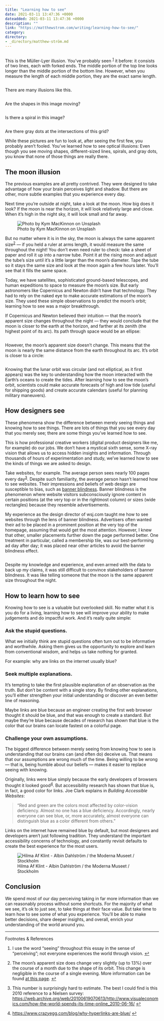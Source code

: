 ```yaml
---
title: "Learning how to see"
date: 2021-03-11 13:47:36 +0000
dateadded: 2021-03-11 13:47:36 +0000
description: ""
link: "https://matthewstrom.com/writing/learning-how-to-see/"
category:
directory:
- _directory/matthew-ström.md
---
```

<figure data-type="image"><img src="https://matthewstrom.com/images/seeing-1.png" alt=""></figure>
<p>This is the Müller-Lyer illusion. You’ve probably seen <sup class="footnote-ref"><a href="#fn1" id="fnref1">1</a></sup> it before: it consists of two lines, each with forked ends. The middle portion of the top line looks longer than the middle portion of the bottom line. However, when you measure the length of each middle portion, they are the exact same length.</p>
<figure data-type="image"><img src="https://matthewstrom.com/images/seeing-2.png" alt=""></figure>
<p>There are many illusions like this.</p>
<figure data-type="image"><img src="https://matthewstrom.com/images/seeing-5.png" alt=""></figure>
<p>Are the shapes in this image moving?</p>
<figure data-type="image"><img src="https://matthewstrom.com/images/seeing-6.png" alt=""></figure>
<p>Is there a spiral in this image?</p>
<figure data-type="image"><img src="https://matthewstrom.com/images/seeing-8.png" alt=""></figure>
<p>Are there gray dots at the intersections of this grid?</p>
<p>While these pictures are fun to look at, after seeing the first few, you probably aren’t fooled. You’ve learned how to see optical illusions: Even though you see moving shapes, different-sized lines, spirals, and gray dots, you know that none of those things are really there.</p>
<h2 id="the-moon-illusion">The moon illusion</h2>
<p>The previous examples are all pretty contrived. They were designed to take advantage of how your brain perceives light and shadow. But there are other, more subtle examples that you experience every day.</p>
<p>Next time you’re outside at night, take a look at the moon. How big does it look? If the moon is near the horizon, it will look relatively large and close. When it’s high in the night sky, it will look small and far away.</p>
<figure data-type="image"><img src="https://matthewstrom.com/images/seeing-4.jpg" alt="Photo by Kym MacKinnon on Unsplash"><figcaption>Photo by Kym MacKinnon on Unsplash</figcaption></figure>
<p>But no matter where it is in the sky, the moon is always the same apparent size<sup class="footnote-ref"><a href="#fn2" id="fnref2">2</a></sup> — if you held a ruler at arms length, it would measure the same throughout the night! You don’t even need ruler to check: take a sheet of paper and roll it up into a narrow tube. Point it at the rising moon and adjust the tube’s size until it’s a little larger than the moon’s diameter. Tape the tube so it stays the same size and look at the moon again a few hours later. You’ll see that it fills the same space.</p>
<p>Today, we have satellites, sophisticated ground-based telescopes, and human expeditions to space to measure the moon’s size. But early astronomers like Copernicus and Newton didn’t have that technology. They had to rely on the naked eye to make accurate estimations of the moon’s size. They used these simple observations to predict the moon’s orbit; learning how to see was a major breakthrough.</p>
<p>If Copernicus and Newton believed their intuition — that the moon’s apparent size changes throughout the night — they would conclude that the moon is closer to the earth at the horizon, and farther at its zenith (the highest point of its arc). Its path through space would be an ellipse:</p>
<figure data-type="image"><img src="https://matthewstrom.com/images/learning-to-see-orbit-1.jpg" alt=""></figure>
<p>However, the moon’s apparent size doesn’t change. This means that the moon is nearly the same distance from the earth throughout its arc. It’s orbit is closer to a circle:</p>
<figure data-type="image"><img src="https://matthewstrom.com/images/learning-to-see-orbit-2.jpg" alt=""></figure>
<p>Knowing that the lunar orbit was circular (and not elliptical, as it first appears) was the key to understanding how the moon interacted with the Earth’s oceans to create the tides. After learning how to see the moon’s orbit, scientists could make accurate forecasts of high and low tide (useful for shipping goods) and create accurate calendars (useful for planning military maneuvers).</p>
<h2 id="how-designers-see">How designers see</h2>
<p>These phenomena show the difference between merely seeing things and knowing how to see things. There are lots of things that you see every day that you merely see; there are some things you’ve learned how to see.</p>
<p>This is how professional creative workers (digital product designers like me, for example) do our jobs. We don’t have a mystical sixth sense, some X-ray vision that allows us to access hidden insights and information. Through thousands of hours of experimentation and study, we’ve learned how to see the kinds of things we are asked to design.</p>
<p>Take websites, for example. The average person sees nearly 100 pages every day<sup class="footnote-ref"><a href="#fn3" id="fnref3">3</a></sup>.  Despite such familiarity, the average person hasn’t learned how to see websites. Their impressions and beliefs of web design are susceptible to bias, such as <a href="https://en.wikipedia.org/wiki/Banner_blindness" target="_blank" rel="noopener">banner blindness</a>. Banner blindness is the phenomenon where website visitors subconsciously ignore content in certain positions (at the very top or in the rightmost column) or sizes (wide rectangles) because they resemble advertisements.</p>
<p>My experience as the design director of wsj.com taught me how to see websites through the lens of banner blindness. Advertisers often wanted their ad to be placed in a prominent position at the very top of the homepage, assuming that would get the most attention. However, I knew that other, smaller placements further down the page performed better. One treatment in particular, called a membership tile, was our best-performing ad day after day; it was placed near other articles to avoid the banner blindness effect.</p>
<figure data-type="image"><img src="https://matthewstrom.com/images/seeing-3.jpg" alt=""></figure>
<p>Despite my knowledge and experience, and even armed with the data to back up my claims, it was still difficult to convince stakeholders of banner blindness. It was like telling someone that the moon is the same apparent size throughout the night.</p>
<h2 id="how-to-learn-how-to-see">How to learn how to see</h2>
<p>Knowing how to see is a valuable but overlooked skill. No matter what it is you do for a living, learning how to see will improve your ability to make judgements and do impactful work. And it’s really quite simple:</p>
<h3 id="ask-the-stupid-questions.">Ask the stupid questions.</h3>
<p>What we initially think are stupid questions often turn out to be informative and worthwhile. Asking them gives us the opportunity to explore and learn from conventional wisdom, and helps us take nothing for granted.</p>
<p>For example: why are links on the internet usually blue?</p>
<h3 id="seek-multiple-explanations.">Seek multiple explanations.</h3>
<p>It’s tempting to take the first plausible explanation of an observation as the truth. But don’t be content with a single story. By finding other explanations, you’ll either strengthen your initial understanding or discover an even better line of reasoning.</p>
<p>Maybe links are blue because an engineer creating the first web browser thought it should be blue, and that was enough to create a standard. But maybe they’re blue because decades of research has shown that blue is the color that our brains can locate fastest on a colorful page.</p>
<h3 id="challenge-your-own-assumptions.">Challenge your own assumptions.</h3>
<p>The biggest difference between merely seeing from knowing how to see is understanding that our brains can (and often do) deceive us. That means that our assumptions are wrong much of the time. Being willing to be wrong — that is, being humble about our beliefs — makes it easier to replace seeing with knowing.</p>
<p>Originally, links were blue simply because the early developers of browsers thought it looked good<sup class="footnote-ref"><a href="#fn4" id="fnref4">4</a></sup>. But accessibility research has shown that blue is, in fact, a good color for links. Joe Clark explains in <em>Building Accessible Websites</em>:</p>
<blockquote>
<p>“Red and green are the colors most affected by color-vision deficiency.  Almost no one has a blue deficiency. Accordingly, nearly everyone can  see blue, or, more accurately, almost everyone can distinguish blue as a color different from others.”</p>
</blockquote>
<p>Links on the internet have remained blue by default, but most designers and developers aren’t just following tradition. They understand the important accessibility concerns of technology, and constantly revisit defaults to create the best experience for the most users.</p>
<figure data-type="image"><img src="https://matthewstrom.com/images/seeing-0.jpg" alt="Hilma Af Klint - Albin Dahlström / the Moderna Museet / Stockholm"><figcaption>Hilma Af Klint - Albin Dahlström / the Moderna Museet / Stockholm</figcaption></figure>
<h2 id="conclusion">Conclusion</h2>
<p>We spend most of our day perceiving taking in far more information than we can reasonably process without some shortcuts. For the majority of what we see, it’s ok to just see, to take things at their face value. But take time to learn how to see some of what you experience. You’ll be able to make better decisions, share deeper insights, and overall, enrich your understanding of the world around you.</p>
<hr>
<section class="footnotes l--space-compact">
<div class="t--weight-bold l--pad-btm-s">Footnotes & References</div>
<ol class="footnotes-list">
<li id="fn1" class="footnote-item"><p>I use the word “seeing” throughout this essay in the sense of “perceiving”; not everyone experiences the world through vision. <a href="#fnref1" class="footnote-backref">↩︎</a></p>
</li>
<li id="fn2" class="footnote-item"><p>The moon’s apparent size does change very slightly (up to 13%) over the course of a month due to the shape of its orbit. This change is negligible in the course of a single evening. More information can be found <a href="http://homepages.wmich.edu/~korista/moon-illus.html" target="_blank" rel="noopener">at this page</a>. <a href="#fnref2" class="footnote-backref">↩︎</a></p>
</li>
<li id="fn3" class="footnote-item"><p>This number is surprisingly hard to estimate. The best I could find is this 2010 reference to a Nielsen survey: <a href="https://web.archive.org/web/20100619070613/http://www.visualeconomics.com/how-the-world-spends-its-time-online_2010-06-16/" target="_blank" rel="noopener">https://web.archive.org/web/20100619070613/http://www.visualeconomics.com/how-the-world-spends-its-time-online_2010-06-16/</a> <a href="#fnref3" class="footnote-backref">↩︎</a></p>
</li>
<li id="fn4" class="footnote-item"><p><a href="https://www.crazyegg.com/blog/why-hyperlinks-are-blue/" target="_blank" rel="noopener">https://www.crazyegg.com/blog/why-hyperlinks-are-blue/</a> <a href="#fnref4" class="footnote-backref">↩︎</a></p>
</li>
</ol>
</section>
